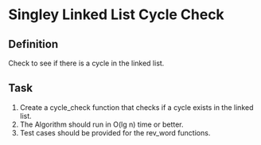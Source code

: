 # Singley Linked List Cycle Check

## Definition
Check to see if there is a cycle in the linked list.

## Task
1. Create a cycle_check function that checks if a cycle exists in the linked list.
2. The Algorithm should run in O(lg n) time or better.
3. Test cases should be provided for the rev_word functions.
